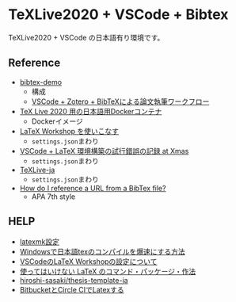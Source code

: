 # TeXLive2020 + VSCode + Bibtex
TeXLive2020 + VSCode の日本語有り環境です。

## Reference
- [bibtex-demo](https://github.com/nicetak/bibtex-demo)
    - 構成
    - [VSCode + Zotero + BibTeXによる論文執筆ワークフロー](https://zenn.dev/nicetak/articles/zotero-tex-bibtex)
- [TeX Live 2020 用の日本語用Dockerコンテナ](https://qiita.com/toshi-ara/items/175a8a7f05d438bae5dc)
    - Dockerイメージ
- [LaTeX Workshop を使いこなす](https://qiita.com/Yarakashi_Kikohshi/items/a9357dd469320ffb65a0)
    - `settings.json`まわり
- [VSCode + LaTeX 環境構築の試行錯誤の記録 at Xmas](https://pyteyon.hatenablog.com/entry/2019/12/24/225305)
    - `settings.json`まわり
- [TeXLive-ja](https://github.com/range3/texlive-ja-template)
    - `settings.json`まわり
- [How do I reference a URL from a BibTex file?](https://tex.stackexchange.com/questions/525703/how-do-i-reference-a-url-from-a-bibtex-file/525709#525709)
    - APA 7th style

## HELP
- [latexmk設定](http://www2.yukawa.kyoto-u.ac.jp/~koudai.sugimoto/dokuwiki/doku.php?id=latex:latexmk%E3%81%AE%E8%A8%AD%E5%AE%9A)
- [Windowsで日本語texのコンパイルを爆速にする方法](https://qiita.com/kiy_at_dev/items/75aa8a13b97d2115f4de)
- [VSCodeのLaTeX Workshopの設定について](https://blog.sh4869.sh/post/2019/10/10/vscode-latexmk-setting/)
- [使ってはいけない LaTeX のコマンド・パッケージ・作法](https://ichiro-maruta.blogspot.com/2013/03/latex.html)
- [hiroshi-sasaki/thesis-template-ja](https://github.com/hiroshi-sasaki/thesis-template-ja)
- [BitbucketとCircle CIでLatexする](https://retrage.github.io/2017/08/29/bitbucket-circleci.html)
